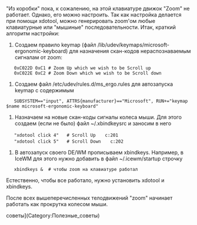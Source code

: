 "Из коробки" пока, к сожалению, на этой клавиатуре движок "Zoom" не
работает. Однако, его можно настроить. Так как настройка делается
при помощи xdotool, можно генерировать zoom'ом любые клавиатурные или
"мышиные" последовательности. Итак, краткий алгоритм настройки:

1.  Создаем правило keymap (файл
    /lib/udev/keymaps/microsoft-ergonomic-keyboard) для назначения
    скан-кодов нераспознаваемым сигналам от zoom:

`   0xC022D 0xC1 # Zoom Up which we wish to be Scroll up`
`   0xC022E 0xC2 # Zoom Down which we wish to be Scroll down`

1.  Создаем файл /etc/udev/rules.d/ms_ergo.rules для автозапуска keymap
    с содержимым

`   SUBSYSTEM=="input", ATTRS{manufacturer}=="Microsoft", RUN+="keymap $name microsoft-ergonomic-keyboard"`

1.  Назначаем на новые скан-коды сигналы колеса мыши. Для этого создаем
    (если не было) файл \~/.xbindkeysrc и заносим в него

`   "xdotool click 4"   # Scroll Up`
`   c:201`
`   "xdotool click 5"   # Scroll Down`
`   c:202`

1.  В автозапуск своего DE/WM прописываем xbindkeys. Например, в IceWM
    для этого нужно добавить в файл \~/.icewm/startup строчку

`   xbindkeys &  # чтобы zoom на клавиатуре работал`

Естественно, чтобы все работало, нужно установить xdotool и xbindkeys.

После всех вышеперечисленных телодвижений "zoom" начинает работать как
прокрутка колесом мыши.

советы](Category:Полезные_советы)